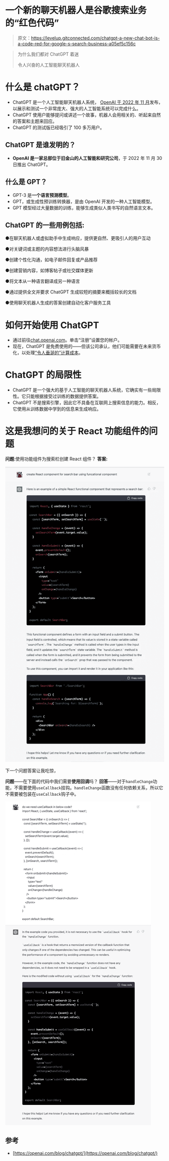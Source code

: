 # 一个新的聊天机器人是谷歌搜索业务的“红色代码”

> 原文：<https://levelup.gitconnected.com/chatgpt-a-new-chat-bot-is-a-code-red-for-google-s-search-business-a05ef5c156c>

> 为什么我们都对 ChatGPT 着迷
> 
> 令人兴奋的人工智能聊天机器人

# 什么是 chatGPT？

*   ChatGPT 是一个人工智能聊天机器人系统， [OpenAI 于 2022 年 11 月](https://openai.com/blog/chatgpt/)发布，以展示和测试一个非常庞大、强大的人工智能系统可以完成什么。
*   ChatGPT 使用户能够提问或讲述一个故事，机器人会用相关的、听起来自然的答案和主题来回应。
*   ChatGPT 的测试版已经吸引了 100 多万用户。

## ChatGPT 是谁发明的？

*   **OpenAI 是一家总部位于旧金山的人工智能和研究公司**，于 2022 年 11 月 30 日推出 ChatGPT。

## 什么是 GPT？

*   GPT-3 是**一个语言预测模型**。
*   GPT，或生成性预训练转换器，是由 OpenAI 开发的一种人工智能模型。
*   GPT 模型经过大量数据的训练，能够生成类似人类书写的自然语言文本。

## ChatGPT 的一些用例包括:

●在聊天机器人或虚拟助手中生成响应，提供更自然、更吸引人的用户互动

●对关键词或主题的内容想法进行头脑风暴

●创建个性化沟通，如电子邮件回复或产品推荐

●创建营销内容，如博客帖子或社交媒体更新

●将文本从一种语言翻译成另一种语言

●通过提供全文并要求 ChatGPT 生成较短的摘要来概括较长的文档

●使用聊天机器人生成的答案创建自动化客户服务工具

# 如何开始使用 ChatGPT

*   通过前往[chat.openai.com](http://chat.openai.com/)。单击“注册”设置您的帐户。
*   现在，ChatGPT 是免费使用的——但该公司承认，他们可能需要在未来货币化，以处理[“令人垂涎的”计算成本](https://twitter.com/sama/status/1599669571795185665?s=46&t=UyznJxl__5HrT7tHCe1Yrg)。

# ChatGPT 的局限性

*   ChatGPT 是一个强大的基于人工智能的聊天机器人系统，它确实有一些局限性。它只能根据接受过训练的数据提供答案。
*   ChatGPT 不是搜索引擎，因此它不具备在互联网上搜索信息的能力。相反，它使用从训练数据中学到的信息来生成响应。

# 这是我想问的关于 React 功能组件的问题

**问题**:使用功能组件为搜索栏创建 React 组件？
**答案:**

![](img/784639ac49db965ed5788ae6a9cf29d7.png)

下一个问题答案让我吃惊，

**问题**——在下面的代码中我们需要**使用回调**吗？
**回答**——对于`handleChange`功能，不需要使用`useCallback`挂钩。`handleChange`函数没有任何依赖关系，所以它不需要被包装在`useCallback`钩子中。

![](img/56ebc9def3a5212c2e4f978bdb317569.png)

## 参考

*   [https://openai.com/blog/chatgpt/](https://openai.com/blog/chatgpt/)